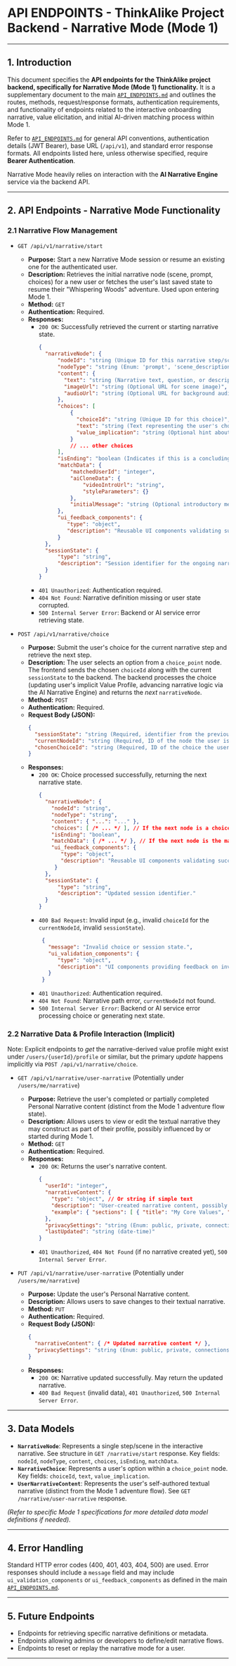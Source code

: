 # API ENDPOINTS - ThinkAlike Project Backend - Narrative Mode (Mode 1)

---

## 1. Introduction

This document specifies the **API endpoints for the ThinkAlike project backend, specifically for Narrative Mode (Mode 1) functionality.** It is a supplementary document to the main [`API_ENDPOINTS.md`](api_endpoints.md) and outlines the routes, methods, request/response formats, authentication requirements, and functionality of endpoints related to the interactive onboarding narrative, value elicitation, and initial AI-driven matching process within Mode 1.

Refer to [`API_ENDPOINTS.md`](api_endpoints.md) for general API conventions, authentication details (JWT Bearer), base URL (`/api/v1`), and standard error response formats. All endpoints listed here, unless otherwise specified, require **Bearer Authentication**.

Narrative Mode heavily relies on interaction with the **AI Narrative Engine** service via the backend API.

---

## 2. API Endpoints - Narrative Mode Functionality

### 2.1 Narrative Flow Management

*   `GET /api/v1/narrative/start`
    *   **Purpose:** Start a new Narrative Mode session or resume an existing one for the authenticated user.
    *   **Description:** Retrieves the initial narrative node (scene, prompt, choices) for a new user or fetches the user's last saved state to resume their "Whispering Woods" adventure. Used upon entering Mode 1.
    *   **Method:** `GET`
    *   **Authentication:** Required.
    *   **Responses:**
        *   `200 OK`: Successfully retrieved the current or starting narrative state.
            ```json
            {
              "narrativeNode": {
                  "nodeId": "string (Unique ID for this narrative step/scene)",
                  "nodeType": "string (Enum: 'prompt', 'scene_description', 'choice_point', 'match_reveal', ...)",
                  "content": {
                    "text": "string (Narrative text, question, or description displayed to user)",
                    "imageUrl": "string (Optional URL for scene image)",
                    "audioUrl": "string (Optional URL for background audio/narration)"
                  },
                  "choices": [
                      {
                        "choiceId": "string (Unique ID for this choice)",
                        "text": "string (Text representing the user's choice)",
                        "value_implication": "string (Optional hint about the value this choice represents)"
                      }
                      // ... other choices
                  ],
                  "isEnding": "boolean (Indicates if this is a concluding node)",
                  "matchData": {
                      "matchedUserId": "integer",
                      "aiCloneData": {
                          "videoIntroUrl": "string",
                          "styleParameters": {}
                      },
                      "initialMessage": "string (Optional introductory message)"
                  },
                  "ui_feedback_components": {
                     "type": "object",
                     "description": "Reusable UI components validating successful narrative state retrieval."
                  }
              },
              "sessionState": {
                  "type": "string",
                  "description": "Session identifier for the ongoing narrative."
              }
            }
            ```
        *   `401 Unauthorized`: Authentication required.
        *   `404 Not Found`: Narrative definition missing or user state corrupted.
        *   `500 Internal Server Error`: Backend or AI service error retrieving state.

*   `POST /api/v1/narrative/choice`
    *   **Purpose:** Submit the user's choice for the current narrative step and retrieve the next step.
    *   **Description:** The user selects an option from a `choice_point` node. The frontend sends the chosen `choiceId` along with the current `sessionState` to the backend. The backend processes the choice (updating user's implicit Value Profile, advancing narrative logic via the AI Narrative Engine) and returns the *next* `narrativeNode`.
    *   **Method:** `POST`
    *   **Authentication:** Required.
    *   **Request Body (JSON):**
        ```json
        {
          "sessionState": "string (Required, identifier from the previous step)",
          "currentNodeId": "string (Required, ID of the node the user is responding to)",
          "chosenChoiceId": "string (Required, ID of the choice the user selected)"
        }
        ```
    *   **Responses:**
        *   `200 OK`: Choice processed successfully, returning the next narrative state.
            ```json
            {
              "narrativeNode": {
                "nodeId": "string",
                "nodeType": "string",
                "content": { "...": "..." },
                "choices": [ /* ... */ ], // If the next node is a choice point
                "isEnding": "boolean",
                "matchData": { /* ... */ }, // If the next node is the match reveal
                "ui_feedback_components": {
                   "type": "object",
                   "description": "Reusable UI components validating successful choice processing and state transition."
                 }
              },
              "sessionState": {
                  "type": "string",
                  "description": "Updated session identifier."
              }
            }
            ```
        *   `400 Bad Request`: Invalid input (e.g., invalid `choiceId` for the `currentNodeId`, invalid `sessionState`).
            ```json
             {
               "message": "Invalid choice or session state.",
               "ui_validation_components": {
                  "type": "object",
                  "description": "UI components providing feedback on invalid input."
               }
             }
            ```
        *   `401 Unauthorized`: Authentication required.
        *   `404 Not Found`: Narrative path error, `currentNodeId` not found.
        *   `500 Internal Server Error`: Backend or AI service error processing choice or generating next state.

### 2.2 Narrative Data & Profile Interaction (Implicit)

Note: Explicit endpoints to *get* the narrative-derived value profile might exist under `/users/{userId}/profile` or similar, but the primary *update* happens implicitly via `POST /api/v1/narrative/choice`.

*   `GET /api/v1/narrative/user-narrative` (Potentially under `/users/me/narrative`)
    *   **Purpose:** Retrieve the user's completed or partially completed Personal Narrative content (distinct from the Mode 1 adventure flow state).
    *   **Description:** Allows users to view or edit the textual narrative they may construct as part of their profile, possibly influenced by or started during Mode 1.
    *   **Method:** `GET`
    *   **Authentication:** Required.
    *   **Responses:**
        *   `200 OK`: Returns the user's narrative content.
            ```json
            {
              "userId": "integer",
              "narrativeContent": {
                "type": "object", // Or string if simple text
                "description": "User-created narrative content, possibly structured JSON or Markdown.",
                "example": { "sections": [ { "title": "My Core Values", "text": "..." } ] }
              },
              "privacySettings": "string (Enum: public, private, connections_only)",
              "lastUpdated": "string (date-time)"
            }
            ```
        *   `401 Unauthorized`, `404 Not Found` (if no narrative created yet), `500 Internal Server Error`.

*   `PUT /api/v1/narrative/user-narrative` (Potentially under `/users/me/narrative`)
    *   **Purpose:** Update the user's Personal Narrative content.
    *   **Description:** Allows users to save changes to their textual narrative.
    *   **Method:** `PUT`
    *   **Authentication:** Required.
    *   **Request Body (JSON):**
        ```json
        {
          "narrativeContent": { /* Updated narrative content */ },
          "privacySettings": "string (Enum: public, private, connections_only)"
        }
        ```
    *   **Responses:**
        *   `200 OK`: Narrative updated successfully. May return the updated narrative.
        *   `400 Bad Request` (invalid data), `401 Unauthorized`, `500 Internal Server Error`.

---

## 3. Data Models

*   **`NarrativeNode`**: Represents a single step/scene in the interactive narrative. See structure in `GET /narrative/start` response. Key fields: `nodeId`, `nodeType`, `content`, `choices`, `isEnding`, `matchData`.
*   **`NarrativeChoice`**: Represents a user's option within a `choice_point` node. Key fields: `choiceId`, `text`, `value_implication`.
*   **`UserNarrativeContent`**: Represents the user's self-authored textual narrative (distinct from the Mode 1 adventure flow). See `GET /narrative/user-narrative` response.

*(Refer to specific Mode 1 specifications for more detailed data model definitions if needed).*

---

## 4. Error Handling

Standard HTTP error codes (400, 401, 403, 404, 500) are used. Error responses should include a `message` field and may include `ui_validation_components` or `ui_feedback_components` as defined in the main [`API_ENDPOINTS.md`](api_endpoints.md).

---

## 5. Future Endpoints

*   Endpoints for retrieving specific narrative definitions or metadata.
*   Endpoints allowing admins or developers to define/edit narrative flows.
*   Endpoints to reset or replay the narrative mode for a user.

---

